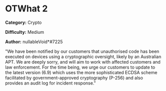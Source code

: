 # OTWhat 2

**Category:** Crypto

**Difficulty:** Medium

**Author:** nullableVoid\*#7225

"We have been notified by our customers that unauthorised code has been executed on devices using a cryptographic oversight, likely by an Australian APT. We are deeply sorry, and will aim to work with affected customers and law enforcement. For the time being, we urge our customers to update to the latest version (6.9) which uses the more sophisticated ECDSA scheme facilitated by government-approved cryptography (P-256) and also provides an audit log for incident response."
